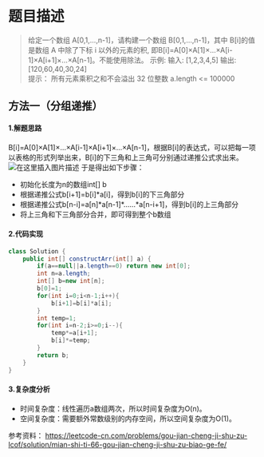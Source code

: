 # 题目描述
> 给定一个数组 A[0,1,…,n-1]，请构建一个数组 B[0,1,…,n-1]，其中 B[i]的值是数组 A 中除了下标 i 以外的元素的积, 即B[i]=A[0]×A[1]×…×A[i-1]×A[i+1]×…×A[n-1]。不能使用除法。
> 示例:
> 输入: [1,2,3,4,5] 
> 输出: [120,60,40,30,24]   
> 提示：
> 所有元素乘积之和不会溢出 32 位整数 
> a.length <= 100000
## 方法一（分组递推）
#### 1.解题思路
B[i]=A[0]×A[1]×…×A[i-1]×A[i+1]×…×A[n-1]，根据B[i]的表达式，可以把每一项以表格的形式列举出来，B[i]的下三角和上三角可分别通过递推公式求出来。
![在这里插入图片描述](https://img-blog.csdnimg.cn/20210609235431327.png?x-oss-process=image/watermark,type_ZmFuZ3poZW5naGVpdGk,shadow_10,text_aHR0cHM6Ly9ibG9nLmNzZG4ubmV0L3FxXzQzNTY4MTA5,size_16,color_FFFFFF,t_70)
于是得出如下步骤：

 - 初始化长度为n的数组int[] b
 - 根据递推公式b[i+1]=b[i]\*a[i]，得到b[i]的下三角部分
 - 根据递推公式b[n-i]=a[n]\*a[n-1]\*……\*a[n-i+1]，得到b[i]的上三角部分
 - 将上三角和下三角部分合并，即可得到整个b数组

#### 2.代码实现
```java
class Solution {
    public int[] constructArr(int[] a) {
        if(a==null||a.length==0) return new int[0];
        int n=a.length;
        int[] b=new int[n];
        b[0]=1;
        for(int i=0;i<n-1;i++){
            b[i+1]=b[i]*a[i];
        }
        int temp=1;
        for(int i=n-2;i>=0;i--){
            temp*=a[i+1];
            b[i]*=temp;
        }
        return b;
    }
}
```
#### 3.复杂度分析
 - 时间复杂度：线性遍历a数组两次，所以时间复杂度为O(n)。
 - 空间复杂度：需要额外常数级别的内存空间，所以空间复杂度为O(1)。

参考资料：
https://leetcode-cn.com/problems/gou-jian-cheng-ji-shu-zu-lcof/solution/mian-shi-ti-66-gou-jian-cheng-ji-shu-zu-biao-ge-fe/